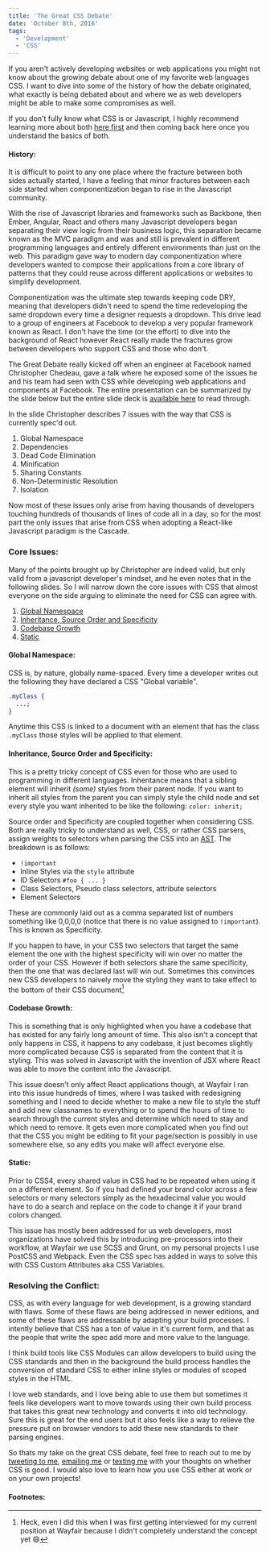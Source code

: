 ```yaml
---
title: 'The Great CSS Debate'
date: 'October 8th, 2016'
tags:
  - 'Development'
  - 'CSS'
---
```


If you aren't actively developing websites or web applications you might not
know about the growing debate about one of my favorite web languages CSS. I want
to dive into some of the history of how the debate originated, what exactly is
being debated about and where we as web developers might be able to make some
compromises as well.

If you don't fully know what CSS is or Javascript, I highly recommend learning
more about both
<a href="https://www.w3.org/standards/webdesign/htmlcss" data-css-link-article>here
first</a> and then coming back here once you understand the basics of both.

#### History:

It is difficult to point to any one place where the fracture between both sides
actually started, I have a feeling that minor fractures between each side
started when componentization began to rise in the Javascript community.

With the rise of Javascript libraries and frameworks such as Backbone, then
Ember, Angular, React and others many Javascript developers began separating
their view logic from their business logic, this separation became known as the
MVC paradigm and was and still is prevalent in different programming languages
and entirely different environments than just on the web. This paradigm gave way
to modern day componentization where developers wanted to compose their
applications from a core library of patterns that they could reuse across
different applications or websites to simplify development.

Componentization was the ultimate step towards keeping code DRY, meaning that
developers didn't need to spend the time redeveloping the same dropdown every
time a designer requests a dropdown. This drive lead to a group of engineers at
Facebook to develop a very popular framework known as React. I don't have the
time (or the effort) to dive into the background of React however React really
made the fractures grow between developers who support CSS and those who don't.

The Great Debate really kicked off when an engineer at Facebook named
Christopher Chedeau, gave a talk where he exposed some of the issues he and his
team had seen with CSS while developing web applications and components at
Facebook. The entire presentation can be summarized by the slide below but the
entire slide deck is
<a href="https://speakerdeck.com/vjeux/react-css-in-js" data-css-link-article>available
here</a> to read through.

<!-- <div className="has-image">
  <img
    data-css-image
    src="../../../../../static/images/posts/TheGreatDebate/The_Slide.jpg"
    alt="The slide that started the great debate."
  />
</div> -->

In the slide Christopher describes 7 issues with the way that CSS is currently
spec'd out.

1.  Global Namespace
2.  Dependencies
3.  Dead Code Elimination
4.  Minification
5.  Sharing Constants
6.  Non-Deterministic Resolution
7.  Isolation

Now most of these issues only arise from having thousands of developers touching
hundreds of thousands of lines of code all in a day, so for the most part the
only issues that arise from CSS when adopting a React-like Javascript paradigm
is the Cascade.

### Core Issues:

Many of the points brought up by Christopher are indeed valid, but only valid
from a javascript developer's mindset, and he even notes that in the following
slides. So I will narrow down the core issues with CSS that almost everyone on
the side arguing to eliminate the need for CSS can agree with.

1.  [Global Namespace](#global)
2.  [Inheritance, Source Order and Specificity](#inheritance)
3.  [Codebase Growth](#codebase)
4.  [Static](#static)

#### Global Namespace:

CSS is, by nature, globally name-spaced. Every time a developer writes out the
following they have declared a CSS "Global variable".

```css
.myClass {
  ...;
}
```

Anytime this CSS is linked to a document with an element that has the class
`.myClass` those styles will be applied to that element.

#### Inheritance, Source Order and Specificity:

This is a pretty tricky concept of CSS even for those who are used to
programming in different languages. Inheritance means that a sibling element
will inherit _(some)_ styles from their parent node. If you want to inherit all
styles from the parent you can simply style the child node and set every style
you want inherited to be like the following: `color: inherit;`

Source order and Specificity are coupled together when considering CSS. Both are
really tricky to understand as well, CSS, or rather CSS parsers, assign weights
to selectors when parsing the CSS into an
<a href="#ast" data-css-link-article data-footnote="Abstract Syntax Tree" id="ast">AST</a>.
The breakdown is as follows:

- `!important`
- Inline Styles via the `style` attribute
- ID Selectors `#foo { ... }`
- Class Selectors, Pseudo class selectors, attribute selectors
- Element Selectors

These are commonly laid out as a comma separated list of numbers something like
0,0,0,0 (notice that there is no value assigned to `!important`). This is known
as Specificity.

If you happen to have, in your CSS two selectors that target the same element
the one with the highest specificity will win over no matter the order of your
CSS. However if both selectors share the same specificity, then the one that was
declared last will win out. Sometimes this convinces new CSS developers to
naively move the styling they want to take effect to the bottom of their CSS
document[^1]

#### Codebase Growth:

This is something that is only highlighted when you have a codebase that has
existed for any fairly long amount of time. This also isn't a concept that only
happens in CSS, it happens to any codebase, it just becomes slightly more
complicated because CSS is separated from the content that it is styling. This
was solved in Javascript with the invention of JSX where React was able to move
the content into the Javascript.

This issue doesn't only affect React applications though, at Wayfair I ran into
this issue hundreds of times, where I was tasked with redesigning something and
I need to decide whether to make a new file to style the stuff and add new
classnames to everything or to spend the hours of time to search through the
current styles and determine which need to stay and which need to remove. It
gets even more complicated when you find out that the CSS you might be editing
to fit your page/section is possibly in use somewhere else, so any edits you
make will affect everyone else.

#### Static:

Prior to CSS4, every shared value in CSS had to be repeated when using it on a
different element. So if you had defined your brand color across a few selectors
or many selectors simply as the hexadecimal value you would have to do a search
and replace on the code to change it if your brand colors changed.

This issue has mostly been addressed for us web developers, most organizations
have solved this by introducing pre-processors into their workflow, at Wayfair
we use SCSS and Grunt, on my personal projects I use PostCSS and Webpack. Even
the CSS spec has added in ways to solve this with CSS Custom Attributes aka CSS
Variables.

### Resolving the Conflict:

CSS, as with every language for web development, is a growing standard with
flaws. Some of these flaws are being addressed in newer editions, and some of
these flaws are addressable by adapting your build processes. I intently believe
that CSS has a ton of value in it's current form, and that as the people that
write the spec add more and more value to the language.

I think build tools like CSS Modules can allow developers to build using the CSS
standards and then in the background the build process handles the conversion of
standard CSS to either inline styles or modules of scoped styles in the HTML.

I love web standards, and I love being able to use them but sometimes it feels
like developers want to move towards using their own build process that takes
this great new technology and converts it into old technology. Sure this is
great for the end users but it also feels like a way to relieve the pressure put
on browser vendors to add these new standards to their parsing engines.

<!-- prettier-ignore -->
So thats my take on the great CSS debate, feel free to reach out to me by <a href="https://twitter.com/intent/tweet?url=https%3A%2F%2Fmatthamlin.me%2FPosts%2F2016%2FSeptember%2FSeptemberUpdate&via=immatthamlin&text=%20%20-&" className="link link--article">tweeting
to me</a>, <a href="mailto:matthewjameshamlin@gmail.com" className="link link--article">emailing
me</a> or <a data-footnote="+1 425 210 0980" href="sms:+14252100980" className="link link--article">texting
me</a> with your thoughts on whether CSS is good. I would also love to learn how
you use CSS either at work or on your own projects!

#### Footnotes:

[^1]:
    Heck, even I did this when I was first getting interviewed for my current
    position at Wayfair because I didn't completely understand the concept yet
    😄
